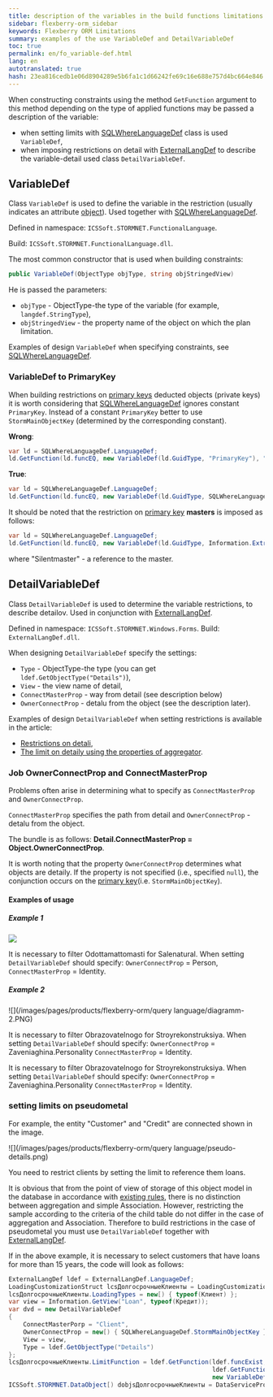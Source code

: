 ```yaml
--- 
title: description of the variables in the build functions limitations 
sidebar: flexberry-orm_sidebar 
keywords: Flexberry ORM Limitations 
summary: examples of the use VariableDef and DetailVariableDef 
toc: true 
permalink: en/fo_variable-def.html 
lang: en 
autotranslated: true 
hash: 23ea816cedb1e06d8904289e5b6fa1c1d66242fe69c16e688e757d4bc664e846 
--- 
```


When constructing constraints using the method `GetFunction` argument to this method depending on the type of applied functions may be passed a description of the variable: 

* when setting limits with [SQLWhereLanguageDef](fo_function-list.html) class is used `VariableDef`, 
* when imposing restrictions on detail with [ExternalLangDef](fo_external-lang-def.html) to describe the variable-detail used class `DetailVariableDef`. 

## VariableDef 

Class `VariableDef` is used to define the variable in the restriction (usually indicates an attribute [object](fo_data-object.html)). Used together with [SQLWhereLanguageDef](fo_function-list.html). 

Defined in namespace: `ICSSoft.STORMNET.FunctionalLanguage`. 

Build: `ICSSoft.STORMNET.FunctionalLanguage.dll`. 

The most common constructor that is used when building constraints: 

```csharp
public VariableDef(ObjectType objType, string objStringedView)
``` 

He is passed the parameters: 

* `objType` - ObjectType-the type of the variable (for example, `langdef.StringType`), 
* `objStringedView` - the property name of the object on which the plan limitation. 

Examples of design `VariableDef` when specifying constraints, see [SQLWhereLanguageDef](fo_function-list.html). 

### VariableDef to PrimaryKey 

When building restrictions on [primary keys](fo_primary-keys-objects.html) deducted objects (private keys) it is worth considering that [SQLWhereLanguageDef](fo_function-list.html) ignores constant `PrimaryKey`. Instead of a constant `PrimaryKey` better to use `StormMainObjectKey` (determined by the corresponding constant). 

__Wrong__: 

```csharp
var ld = SQLWhereLanguageDef.LanguageDef;
ld.GetFunction(ld.funcEQ, new VariableDef(ld.GuidType, "PrimaryKey"), "64F45BC3-339B-4FBA-A036-C5E9FE9EAE53");
``` 

__True__: 

```csharp
var ld = SQLWhereLanguageDef.LanguageDef;
ld.GetFunction(ld.funcEQ, new VariableDef(ld.GuidType, SQLWhereLanguageDef.StormMainObjectKey), "64F45BC3-339B-4FBA-A036-C5E9FE9EAE53");
``` 

It should be noted that the restriction on [primary key](fo_primary-keys-objects.html) __masters__ is imposed as follows: 

``` csharp
var ld = SQLWhereLanguageDef.LanguageDef;
ld.GetFunction(ld.funcEQ, new VariableDef(ld.GuidType, Information.ExtractPropertyPath<СамОбъект>(x => x.СсылкаНаМастера)), "84F456C1-312F-30C0-A238-11E3FE68E852");
``` 

where "Silentmaster" - a reference to the master. 

## DetailVariableDef 

Class `DetailVariableDef` is used to determine the variable restrictions, to describe detailov. Used in conjunction with [ExternalLangDef](fo_external-lang-def.html). 

Defined in namespace: `ICSSoft.STORMNET.Windows.Forms`. 
Build: `ExternalLangDef.dll`. 

When designing `DetailVariableDef` specify the settings: 

* `Type` - ObjectType-the type (you can get `ldef.GetObjectType("Details")`), 
* `View` - the view name of detail, 
* `ConnectMasterProp` - way from detail (see description below) 
* `OwnerConnectProp` - detalu from the object (see the description later). 

Examples of design `DetailVariableDef` when setting restrictions is available in the article: 

* [Restrictions on detali](fo_exist-details.html), 
* [The limit on detaily using the properties of aggregator](fo_limit-details.html). 

### Job OwnerConnectProp and ConnectMasterProp 

Problems often arise in determining what to specify as `ConnectMasterProp` and `OwnerConnectProp`. 

`ConnectMasterProp` specifies the path from detail and `OwnerConnectProp` - detalu from the object. 

The bundle is as follows: **Detail.ConnectMasterProp = Object.OwnerConnectProp**. 

It is worth noting that the property `OwnerConnectProp` determines what objects are detaily. If the property is not specified (i.e., specified `null`), the conjunction occurs on the [primary key](fo_primary-keys-objects.html)(i.e. `StormMainObjectKey`). 

#### Examples of usage 

##### Example 1 

![](/images/pages/products/flexberry-orm/query-language/diagramm.JPG) 

It is necessary to filter Odottamattomasti for Salenatural. 
When setting `DetailVariableDef` should specify: `OwnerConnectProp` = Person, `ConnectMasterProp` = Identity. 

##### Example 2 

![](/images/pages/products/flexberry-orm/query language/diagramm-2.PNG) 

It is necessary to filter Obrazovatelnogo for Stroyrekonstruksiya. 
When setting `DetailVariableDef` should specify: `OwnerConnectProp` = Zaveniaghina.Personality `ConnectMasterProp` = Identity. 

It is necessary to filter Obrazovatelnogo for Stroyrekonstruksiya. 
When setting `DetailVariableDef` should specify: `OwnerConnectProp` = Zaveniaghina.Personality `ConnectMasterProp` = Identity. 

### setting limits on pseudometal 

For example, the entity "Customer" and "Credit" are connected shown in the image. 

![](/images/pages/products/flexberry-orm/query language/pseudo-details.png) 

You need to restrict clients by setting the limit to reference them loans. 

It is obvious that from the point of view of storage of this object model in the database in accordance with [existing rules](fo_storing-data-objects.html), there is no distinction between aggregation and simple Association. However, restricting the sample according to the criteria of the child table do not differ in the case of aggregation and Association. Therefore to build restrictions in the case of pseudometal you must use `DetailVariableDef` together with [ExternalLangDef](fo_external-lang-def.html). 

If in the above example, it is necessary to select customers that have loans for more than 15 years, the code will look as follows: 

``` csharp
ExternalLangDef ldef = ExternalLangDef.LanguageDef;
LoadingCustomizationStruct lcsДолгосрочныеКлиенты = LoadingCustomizationStruct.GetSimpleStruct(typeof(Клиент), "Client");
lcsДолгосрочныеКлиенты.LoadingTypes = new[) { typeof(Клиент) };
var view = Information.GetView("Loan", typeof(Кредит));
var dvd = new DetailVariableDef
{
    ConnectMasterPorp = "Client",
    OwnerConnectProp = new[) { SQLWhereLanguageDef.StormMainObjectKey },
    View = view,
    Type = ldef.GetObjectType("Details")
};
lcsДолгосрочныеКлиенты.LimitFunction = ldef.GetFunction(ldef.funcExist, dvd,
                                                        ldef.GetFunction(ldef.funcGEQ, 
                                                        new VariableDef(ldef.GuidType, "Loanyears"), 15));
ICSSoft.STORMNET.DataObject[) dobjsДолгосрочныеКлиенты = DataServiceProvider.DataService.LoadObjects(lcsДолгосрочныеКлиенты);
``` 



